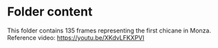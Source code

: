 # Folder content

This folder contains 135 frames representing the first chicane in Monza. Reference video: https://youtu.be/XKdvLFKXPVI
